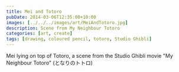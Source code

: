 ```yaml
---
title: Mei and Totoro
pubDate: 2014-03-06T12:35:00+10:00
images: [../../../images/art/MeiAndTotoro.jpg]
description: Scene from My Neighbour Totoro
categories: [art, create]
tags: [drawing, coloured pencil, totoro, Studio Ghibli]
---
```


Mei lying on top of Totoro, a scene from the Studio Ghibli movie "My Neighbour Totoro" (となりのトトロ)
